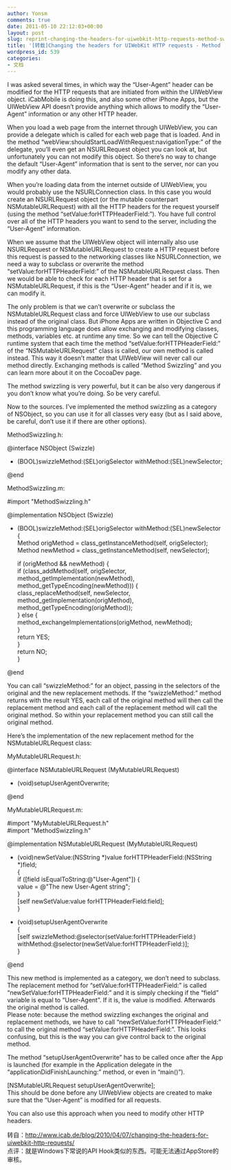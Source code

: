 ```yaml
---
author: Yonsm
comments: true
date: 2011-05-10 22:12:03+00:00
layout: post
slug: reprint-changing-the-headers-for-uiwebkit-http-requests-method-swizzling
title: '[转载]Changing the headers for UIWebKit HTTP requests - Method Swizzling'
wordpress_id: 539
categories:
- 文档
---
```


I was asked several times, in which way the “User-Agent” header can be modified for the HTTP requests that are initiated from within the UIWebView object. iCabMobile is doing this, and also some other iPhone Apps, but the UIWebView API doesn’t provide anything which allows to modify the “User-Agent” information or any other HTTP header.  
  
When you load a web page from the internet through UIWebView, you can provide a delegate which is called for each web page that is loaded. And in the method “webView:shouldStartLoadWithRequest:navigationType:” of the delegate, you’ll even get an NSURLRequest object you can look at, but unfortunately you can not modify this object. So there’s no way to change the default “User-Agent” information that is sent to the server, nor can you modify any other data.<!-- more -->  
  
When you’re loading data from the internet outside of UIWebView, you would probably use the NSURLConnection class. In this case you would create an NSURLRequest object (or the mutable counterpart NSMutableURLRequest) with all the HTTP headers for the request yourself (using the method “setValue:forHTTPHeaderField:”). You have full control over all of the HTTP headers you want to send to the server, including the “User-Agent” information.  
  
When we assume that the UIWebView object will internally also use NSURLRequest or NSMutableURLRequest to create a HTTP request before this request is passed to the networking classes like NSURLConnection, we need a way to subclass or overwrite the method “setValue:forHTTPHeaderField:” of the NSMutableURLRequest class. Then we would be able to check for each HTTP header that is set for a NSMutableURLRequest, if this is the “User-Agent” header and if it is, we can modify it.  
  
The only problem is that we can’t overwrite or subclass the NSMutableURLRequest class and force UIWebView to use our subclass instead of the original class. But iPhone Apps are written in Objective C and this programming language does allow exchanging and modifying classes, methods, variables etc. at runtime any time. So we can tell the Objective C runtime system that each time the method “setValue:forHTTPHeaderField:” of the “NSMutableURLRequest” class is called, our own method is called instead. This way it doesn’t matter that UIWebView will never call our method directly. Exchanging methods is called “Method Swizzling” and you can learn more about it on the CocoaDev page.  
  
The method swizzling is very powerful, but it can be also very dangerous if you don’t know what you’re doing. So be very careful.  
  
Now to the sources. I’ve implemented the method swizzling as a category of NSObject, so you can use it for all classes very easy (but as I said above, be careful, don’t use it if there are other options).  
  
MethodSwizzling.h:  
  
@interface NSObject (Swizzle)  
  
+ (BOOL)swizzleMethod:(SEL)origSelector withMethod:(SEL)newSelector;  
  
@end  
  
  
MethodSwizzling.m:  
  
  
#import "MethodSwizzling.h"  
  
@implementation NSObject (Swizzle)  
  
+ (BOOL)swizzleMethod:(SEL)origSelector withMethod:(SEL)newSelector  
{  
   Method origMethod = class_getInstanceMethod(self, origSelector);  
   Method newMethod = class_getInstanceMethod(self, newSelector);  
  
   if (origMethod && newMethod) {  
       if (class_addMethod(self, origSelector, method_getImplementation(newMethod), method_getTypeEncoding(newMethod))) {  
           class_replaceMethod(self, newSelector, method_getImplementation(origMethod), method_getTypeEncoding(origMethod));  
       } else {  
           method_exchangeImplementations(origMethod, newMethod);  
       }  
       return YES;  
   }  
   return NO;  
}  
  
@end  
  
  
You can call “swizzleMethod:” for an object, passing in the selectors of the original and the new replacement methods. If the “swizzleMethod:” method returns with the result YES, each call of the original method will then call the replacement method and each call of the replacement method will call the original method. So within your replacement method you can still call the original method.  
  
Here’s the implementation of the new replacement method for the NSMutableURLRequest class:  
  
MyMutableURLRequest.h:  
  
@interface NSMutableURLRequest (MyMutableURLRequest)  
  
+ (void)setupUserAgentOverwrite;  
  
@end  
  
  
MyMutableURLRequest.m:  
  
  
#import "MyMutableURLRequest.h"  
#import "MethodSwizzling.h"  
  
@implementation NSMutableURLRequest (MyMutableURLRequest)  
  
- (void)newSetValue:(NSString *)value forHTTPHeaderField:(NSString *)field;  
{  
   if ([field isEqualToString:@"User-Agent"]) {  
       value = @"The new User-Agent string";  
   }  
   [self newSetValue:value forHTTPHeaderField:field];  
}  
  
+ (void)setupUserAgentOverwrite  
{  
   [self swizzleMethod:@selector(setValue:forHTTPHeaderField:)  
           withMethod:@selector(newSetValue:forHTTPHeaderField:)];  
}  
  
@end  
  
  
This new method is implemented as a category, we don’t need to subclass. The replacement method for “setValue:forHTTPHeaderField:” is called “newSetValue:forHTTPHeaderField:” and it is simply checking if the “field” variable is equal to “User-Agent”. If it is, the value is modified. Afterwards the original method is called.  
Please note: because the method swizzling exchanges the original and replacement methods, we have to call “newSetValue:forHTTPHeaderField:” to call the original method “setValue:forHTTPHeaderField:”. This looks confusing, but this is the way you can give control back to the original method.  
  
The method “setupUserAgentOverwrite” has to be called once after the App is launched (for example in the Application delegate in the “applicationDidFinishLaunching:” method, or even in “main()”).  
  
  [NSMutableURLRequest setupUserAgentOverwrite];  
This should be done before any UIWebView objects are created to make sure that the “User-Agent” is modified for all requests.  
  
You can also use this approach when you need to modify other HTTP headers.  
  
转自：http://www.icab.de/blog/2010/04/07/changing-the-headers-for-uiwebkit-http-requests/  
点评：就是Windows下常说的API Hook类似的东西。可能无法通过AppStore的审核。
